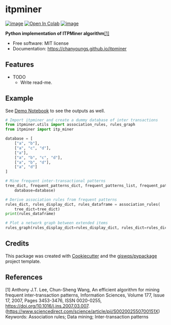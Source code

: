 # itpminer

[![image](https://img.shields.io/pypi/v/itpminer.svg)](https://pypi.python.org/pypi/itpminer)
[![Open In Colab](https://colab.research.google.com/assets/colab-badge.svg)](https://colab.research.google.com/github/Local-eRewards/itpminer/blob/main/demo.ipynb)
[![image](https://img.shields.io/badge/License-MIT-yellow.svg)](https://opensource.org/licenses/MIT)

**Python implementation of ITPMiner algorithm**[[1]](#1)

-   Free software: MIT license
-   Documentation: https://chanyoungs.github.io/itpminer

## Features

-   TODO
    -   Write read-me.

## Example
See [Demo Notebook](demo.ipynb) to see the outputs as well.

```python
# Import itpminer and create a dummy database of inter transactions
from itpminer.utils import association_rules, rules_graph
from itpminer import itp_miner

database = [
    ["a", "b"],
    ["a", "c", "d"],
    ["a"],
    ["a", "b", "c", "d"],
    ["a", "b", "d"],
    ["a", "d"]
]

# Mine frequent inter-transactional patterns
tree_dict, frequent_patterns_dict, frequent_patterns_list, frequent_patterns_dataframe = itp_miner(
    database=database)

# Derive association rules from frequent patterns
rules_dict, rules_display_dict, rules_dataframe = association_rules(
    tree_dict=tree_dict)
print(rules_dataframe)

# Plot a network graph between extended items
rules_graph(rules_display_dict=rules_display_dict, rules_dict=rules_dict)

```
## Credits

This package was created with [Cookiecutter](https://github.com/cookiecutter/cookiecutter) and the [giswqs/pypackage](https://github.com/giswqs/pypackage) project template.

## References

<a id="1">[1]</a>
Anthony J.T. Lee, Chun-Sheng Wang,
An efficient algorithm for mining frequent inter-transaction patterns,
Information Sciences,
Volume 177, Issue 17,
2007,
Pages 3453-3476,
ISSN 0020-0255,
https://doi.org/10.1016/j.ins.2007.03.007.
(https://www.sciencedirect.com/science/article/pii/S002002550700151X)
Keywords: Association rules; Data mining; Inter-transaction patterns
